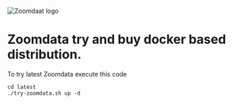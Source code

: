 ![Zoomdaat logo](https://www.zoomdata.com/sites/all/themes/zoomadu/logo.svg)

# Zoomdata try and buy docker based distribution.

To try latest Zoomdata execute this code
```
cd latest
./try-zoomdata.sh up -d
```
